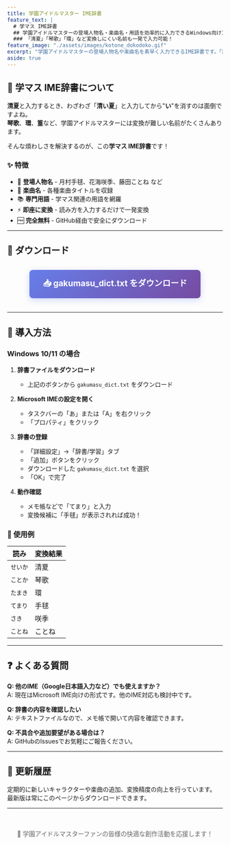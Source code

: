 ```yaml
---
title: 学園アイドルマスター IME辞書
feature_text: |
  # 学マス IME辞書
  ## 学園アイドルマスターの登場人物名・楽曲名・用語を効率的に入力できるWindows向けIME辞書
  ### 「清夏」「琴歌」「環」など変換しにくい名前も一発で入力可能！
feature_image: "./assets/images/kotone_dokodoko.gif"
excerpt: "学園アイドルマスターの登場人物名や楽曲名を素早く入力できるIME辞書です。「清夏」「琴歌」「環」など、変換しにくい名前も一発で入力可能！"
aside: true
---
```


## 📝 学マス IME辞書について

**清夏**と入力するとき、わざわざ「**清い夏**」と入力してから"**い**"を消すのは面倒ですよね。  
**琴歌**、**環**、**篁**など、学園アイドルマスターには変換が難しい名前がたくさんあります。

そんな煩わしさを解決するのが、この**学マス IME辞書**です！

### ✨ 特徴
- 🎯 **登場人物名** - 月村手毬、花海咲季、藤田ことね など
- 🎵 **楽曲名** - 各種楽曲タイトルを収録
- 📚 **専門用語** - 学マス関連の用語を網羅
- ⚡ **即座に変換** - 読み方を入力するだけで一発変換
- 🆓 **完全無料** - GitHub経由で安全にダウンロード

---

## 💾 ダウンロード

<div style="text-align: center; margin: 2rem 0;">
  <a href="{{ '/assets/gakumasu_dict.txt' | relative_url }}" download style="
    display: inline-block;
    background: linear-gradient(135deg, #667eea 0%, #764ba2 100%);
    color: white;
    padding: 1rem 2rem;
    border-radius: 8px;
    text-decoration: none;
    font-weight: bold;
    font-size: 1.2rem;
    box-shadow: 0 4px 15px rgba(102, 126, 234, 0.3);
    transition: transform 0.2s ease;
  " onmouseover="this.style.transform='translateY(-2px)'" onmouseout="this.style.transform='translateY(0)'">
    📥 gakumasu_dict.txt をダウンロード
  </a>
</div>

---

## 🔧 導入方法

### Windows 10/11 の場合

1. **辞書ファイルをダウンロード**
   - 上記のボタンから `gakumasu_dict.txt` をダウンロード

2. **Microsoft IMEの設定を開く**
   - タスクバーの「あ」または「A」を右クリック
   - 「プロパティ」をクリック

3. **辞書の登録**
   - 「詳細設定」→「辞書/学習」タブ
   - 「追加」ボタンをクリック
   - ダウンロードした `gakumasu_dict.txt` を選択
   - 「OK」で完了

4. **動作確認**
   - メモ帳などで「てまり」と入力
   - 変換候補に「手毬」が表示されれば成功！

### 🎯 使用例

| 読み | 変換結果 |
|------|----------|
| `せいか` | 清夏 |
| `ことか` | 琴歌 |
| `たまき` | 環 |
| `てまり` | 手毬 |
| `さき` | 咲季 |
| `ことね` | ことね |

---

## ❓ よくある質問

**Q: 他のIME（Google日本語入力など）でも使えますか？**  
A: 現在はMicrosoft IME向けの形式です。他のIME対応も検討中です。

**Q: 辞書の内容を確認したい**  
A: テキストファイルなので、メモ帳で開いて内容を確認できます。

**Q: 不具合や追加要望がある場合は？**  
A: GitHubのIssuesでお気軽にご報告ください。

---

## 🔄 更新履歴

定期的に新しいキャラクターや楽曲の追加、変換精度の向上を行っています。  
最新版は常にこのページからダウンロードできます。

---

<div style="text-align: center; color: #666; font-size: 0.9rem; margin-top: 3rem;">
  <p>🎵 学園アイドルマスターファンの皆様の快適な創作活動を応援します！</p>
</div>